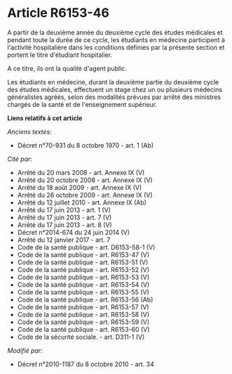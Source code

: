 # Article R6153-46

A partir de la deuxième année du deuxième cycle des études médicales et pendant toute la durée de ce cycle, les étudiants en
médecine participent à l'activité hospitalière dans les conditions définies par la présente section et portent le titre
d'étudiant hospitalier.

A ce titre, ils ont la qualité d'agent public. 

Les étudiants en médecine, durant la deuxième partie du deuxième cycle des études médicales, effectuent un stage chez un ou
plusieurs médecins généralistes agréés, selon des modalités prévues par arrêté des ministres chargés de la santé et de
l'enseignement supérieur.

**Liens relatifs à cet article**

_Anciens textes_:

  - Décret n°70-931 du 8 octobre 1970 - art. 1 (Ab)

_Cité par_:

  - Arrêté du 20 mars 2008 - art. Annexe IX (V)
  - Arrêté du 20 octobre 2008 - art. Annexe IX (V)
  - Arrêté du 18 août 2009 - art. Annexe IX (V)
  - Arrêté du 26 octobre 2009 - art. Annexe IX (V)
  - Arrêté du 12 juillet 2010 - art. Annexe IX (Ab)
  - Arrêté du 17 juin 2013 - art. 1 (V)
  - Arrêté du 17 juin 2013 - art. 7 (V)
  - Arrêté du 17 juin 2013 - art. 8 (V)
  - Décret n°2014-674 du 24 juin 2014 (V)
  - Arrêté du 12 janvier 2017 - art. 7
  - Code de la santé publique - art. D6153-58-1 (V)
  - Code de la santé publique - art. R6153-47 (V)
  - Code de la santé publique - art. R6153-51 (V)
  - Code de la santé publique - art. R6153-52 (V)
  - Code de la santé publique - art. R6153-53 (V)
  - Code de la santé publique - art. R6153-54 (V)
  - Code de la santé publique - art. R6153-55 (V)
  - Code de la santé publique - art. R6153-56 (Ab)
  - Code de la santé publique - art. R6153-57 (V)
  - Code de la santé publique - art. R6153-58 (V)
  - Code de la santé publique - art. R6153-59 (V)
  - Code de la santé publique - art. R6153-60 (V)
  - Code de la sécurité sociale. - art. D311-1 (V)

_Modifié par_:

  - Décret n°2010-1187 du 8 octobre 2010 - art. 34
